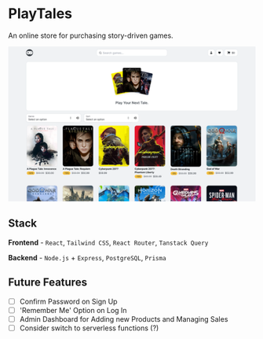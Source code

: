 # PlayTales

An online store for purchasing story-driven games.

![Screenshot](/frontend/public/screenshot.png)

## Stack

**Frontend** - `React`, `Tailwind CSS`, `React Router`, `Tanstack Query`

**Backend** - `Node.js` + `Express`, `PostgreSQL`, `Prisma`

## Future Features

- [ ] Confirm Password on Sign Up
- [ ] 'Remember Me' Option on Log In
- [ ] Admin Dashboard for Adding new Products and Managing Sales
- [ ] Consider switch to serverless functions (?)
